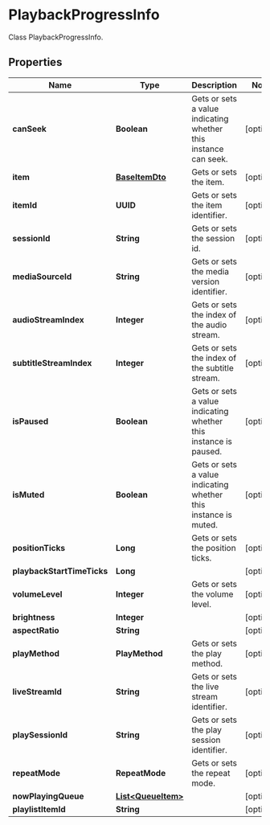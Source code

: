 

# PlaybackProgressInfo

Class PlaybackProgressInfo.

## Properties

| Name | Type | Description | Notes |
|------------ | ------------- | ------------- | -------------|
|**canSeek** | **Boolean** | Gets or sets a value indicating whether this instance can seek. |  [optional] |
|**item** | [**BaseItemDto**](BaseItemDto.md) | Gets or sets the item. |  [optional] |
|**itemId** | **UUID** | Gets or sets the item identifier. |  [optional] |
|**sessionId** | **String** | Gets or sets the session id. |  [optional] |
|**mediaSourceId** | **String** | Gets or sets the media version identifier. |  [optional] |
|**audioStreamIndex** | **Integer** | Gets or sets the index of the audio stream. |  [optional] |
|**subtitleStreamIndex** | **Integer** | Gets or sets the index of the subtitle stream. |  [optional] |
|**isPaused** | **Boolean** | Gets or sets a value indicating whether this instance is paused. |  [optional] |
|**isMuted** | **Boolean** | Gets or sets a value indicating whether this instance is muted. |  [optional] |
|**positionTicks** | **Long** | Gets or sets the position ticks. |  [optional] |
|**playbackStartTimeTicks** | **Long** |  |  [optional] |
|**volumeLevel** | **Integer** | Gets or sets the volume level. |  [optional] |
|**brightness** | **Integer** |  |  [optional] |
|**aspectRatio** | **String** |  |  [optional] |
|**playMethod** | **PlayMethod** | Gets or sets the play method. |  [optional] |
|**liveStreamId** | **String** | Gets or sets the live stream identifier. |  [optional] |
|**playSessionId** | **String** | Gets or sets the play session identifier. |  [optional] |
|**repeatMode** | **RepeatMode** | Gets or sets the repeat mode. |  [optional] |
|**nowPlayingQueue** | [**List&lt;QueueItem&gt;**](QueueItem.md) |  |  [optional] |
|**playlistItemId** | **String** |  |  [optional] |



